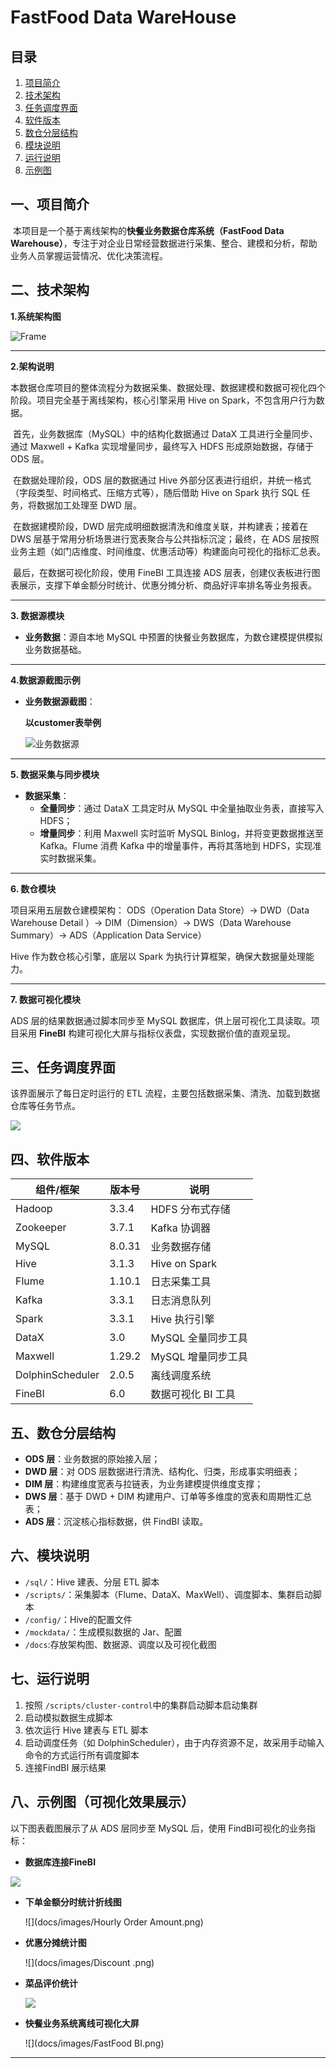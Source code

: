 # FastFood Data WareHouse

## 目录

1. [项目简介](#一项目简介)
2. [技术架构](#二技术架构)
3. [任务调度界面](#三任务调度界面)
4. [软件版本](#四软件版本)
5. [数仓分层结构](#五数仓分层结构)
6. [模块说明](#六模块说明)
7. [运行说明](#七运行说明)
8. [示例图](#八示例图可视化效果展示)

## 一、项目简介

​	本项目是一个基于离线架构的**快餐业务数据仓库系统（FastFood Data Warehouse）**，专注于对企业日常经营数据进行采集、整合、建模和分析，帮助业务人员掌握运营情况、优化决策流程。

## 二、技术架构

**1.系统架构图**

![Frame](docs/images/frame.png  )



------

**2.架构说明**

​	本数据仓库项目的整体流程分为数据采集、数据处理、数据建模和数据可视化四个阶段。项目完全基于离线架构，核心引擎采用 Hive on Spark，不包含用户行为数据。

​	首先，业务数据库（MySQL）中的结构化数据通过 DataX 工具进行全量同步、通过 Maxwell + Kafka 实现增量同步，最终写入 HDFS 形成原始数据，存储于 ODS 层。

​	在数据处理阶段，ODS 层的数据通过 Hive 外部分区表进行组织，并统一格式（字段类型、时间格式、压缩方式等），随后借助 Hive on Spark 执行 SQL 任务，将数据加工处理至 DWD 层。

​	在数据建模阶段，DWD 层完成明细数据清洗和维度关联，并构建表；接着在 DWS 层基于常用分析场景进行宽表聚合与公共指标沉淀；最终，在 ADS 层按照业务主题（如门店维度、时间维度、优惠活动等）构建面向可视化的指标汇总表。

​	最后，在数据可视化阶段，使用 FineBI 工具连接 ADS 层表，创建仪表板进行图表展示，支撑下单金额分时统计、优惠分摊分析、商品好评率排名等业务报表。

------

**3. 数据源模块**

- **业务数据**：源自本地 MySQL 中预置的快餐业务数据库，为数仓建模提供模拟业务数据基础。

------

**4.数据源截图示例**

 * **业务数据源截图**：

   **以customer表举例**

   ![业务数据源](docs/images/business_source.png)

------

**5. 数据采集与同步模块**

- **数据采集**：
  - **全量同步**：通过 DataX 工具定时从 MySQL 中全量抽取业务表，直接写入 HDFS；
  - **增量同步**：利用 Maxwell 实时监听 MySQL Binlog，并将变更数据推送至 Kafka。Flume 消费 Kafka 中的增量事件，再将其落地到 HDFS，实现准实时数据采集。

------

**6. 数仓模块**

项目采用五层数仓建模架构：
ODS（Operation Data Store）→ DWD（Data Warehouse Detail ）→ DIM（Dimension）→ DWS（Data Warehouse Summary）→ ADS（Application Data Service）

Hive 作为数仓核心引擎，底层以 Spark 为执行计算框架，确保大数据量处理能力。

------

**7. 数据可视化模块**

ADS 层的结果数据通过脚本同步至 MySQL 数据库，供上层可视化工具读取。项目采用 **FineBI** 构建可视化大屏与指标仪表盘，实现数据价值的直观呈现。

## 三、任务调度界面

该界面展示了每日定时运行的 ETL 流程，主要包括数据采集、清洗、加载到数据仓库等任务节点。

![](docs/images/schedule.png)

## 四、软件版本

| 组件/框架        | 版本号 | 说明               |
| ---------------- | ------ | ------------------ |
| Hadoop           | 3.3.4  | HDFS 分布式存储    |
| Zookeeper        | 3.7.1  | Kafka 协调器       |
| MySQL            | 8.0.31 | 业务数据存储       |
| Hive             | 3.1.3  | Hive on Spark      |
| Flume            | 1.10.1 | 日志采集工具       |
| Kafka            | 3.3.1  | 日志消息队列       |
| Spark            | 3.3.1  | Hive 执行引擎      |
| DataX            | 3.0    | MySQL 全量同步工具 |
| Maxwell          | 1.29.2 | MySQL 增量同步工具 |
| DolphinScheduler | 2.0.5  | 离线调度系统       |
| FineBI           | 6.0    | 数据可视化 BI 工具 |

## 五、数仓分层结构

- **ODS 层**：业务数据的原始接入层；
- **DWD 层**：对 ODS 层数据进行清洗、结构化、归类，形成事实明细表；
- **DIM 层**：构建维度宽表与拉链表，为业务建模提供维度支撑；
- **DWS 层**：基于 DWD + DIM 构建用户、订单等多维度的宽表和周期性汇总表；
- **ADS 层**：沉淀核心指标数据，供 FindBI 读取。

## 六、模块说明

- `/sql/`：Hive 建表、分层 ETL 脚本
- `/scripts/`：采集脚本（Flume、DataX、MaxWell）、调度脚本、集群启动脚本
- `/config/`：Hive的配置文件
- `/mockdata/`：生成模拟数据的 Jar、配置
- `/docs`:存放架构图、数据源、调度以及可视化截图

## 七、运行说明

1. 按照 `/scripts/cluster-control`中的集群启动脚本启动集群
2. 启动模拟数据生成脚本
3. 依次运行 Hive 建表与 ETL 脚本
4. 启动调度任务（如 DolphinScheduler），由于内存资源不足，故采用手动输入命令的方式运行所有调度脚本
5. 连接FindBI 展示结果



## 八、示例图（可视化效果展示）

以下图表截图展示了从 ADS 层同步至 MySQL 后，使用 FindBI可视化的业务指标：

* **数据库连接FineBI**

![](docs/images/FinBI.png)

- **下单金额分时统计折线图**

  ![](docs/images/Hourly Order Amount.png)

- **优惠分摊统计图**

  ![](docs/images/Discount .png)

- **菜品评价统计**

  ![](docs/images/DishReview.png)

- **快餐业务系统离线可视化大屏**

  ![](docs/images/FastFood BI.png)

---

